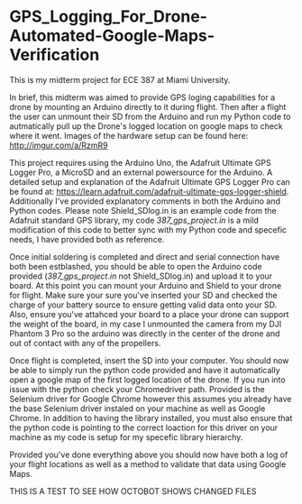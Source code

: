 # GPS_Logging_For_Drone-Automated-Google-Maps-Verification
This is my midterm project for ECE 387 at Miami University. 

In brief, this midterm was aimed to provide GPS loging capabilities for a drone by mounting an Arduino directly to it during flight. Then after a flight the user can unmount their SD from the Arduino and run my Python code to autmatically pull up the Drone's logged location on google maps to check where it went. Images of the hardware setup can be found here: http://imgur.com/a/RzmR9   

This project requires using the Arduino Uno, the Adafruit Ultimate GPS Logger Pro, a MicroSD and an external powersource for the Arduino. 
A detailed setup and explanation of the Adafruit Ultimate GPS Logger Pro can be found at: https://learn.adafruit.com/adafruit-ultimate-gps-logger-shield.  Additionally I've provided explanatory comments in both the Arduino and Python codes. Please note Shield_SDlog.in is an example code from the Adafruit standard GPS library, my code _387_gps_project.in_ is a mild modification of this code to better sync with my Python code and specefic needs, I have provided both as reference. 

Once initial soldering is completed and direct and serial connection have both been estblashed, you should be able to open the Arduino code provided (_387_gps_project.in_ not Shield_SDlog.in) and upload it to your board. At this point you can mount your Arduino and Shield to your drone for flight. Make sure your sure you've inserted your SD and checked the charge of your battery source to ensure getting valid data onto your SD. Also, ensure you've attahced your board to a place your drone can support the weight of the board, in my case I unmounted the camera from my DJI Phantom 3 Pro so the arduino was directly in the center of the drone and out of contact with any of the propellers.   

Once flight is completed, insert the SD into your computer. You should now be able to simply run the python code provided and have it automatically open a google map of the first logged location of the drone. If you run into issue with the python check your Chromedriver path. Provided is the Selenium driver for Google Chrome however this assumes you already have the base Selenium driver instaled on your machine as well as Google Chrome. In addition to having the library installed, you must also ensure that the python code is pointing to the correct loaction for this driver on your machine as my code is setup for my specefic library hierarchy. 

Provided you've done everything above you should now have both a log of your flight locations as well as a method to validate that data using Google Maps. 

THIS IS A TEST TO SEE HOW OCTOBOT SHOWS CHANGED FILES
